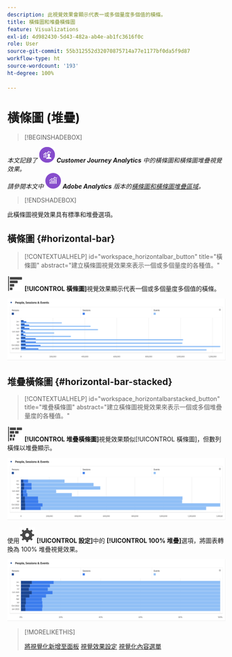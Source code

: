 ```yaml
---
description: 此視覺效果會顯示代表一或多個量度多個值的橫條。
title: 橫條圖和堆疊橫條圖
feature: Visualizations
exl-id: 4d982430-5d43-482a-ab4e-ab1fc3616f0c
role: User
source-git-commit: 55b312552d32070875714a77e1177bf0da5f9d87
workflow-type: ht
source-wordcount: '193'
ht-degree: 100%

---
```


# 橫條圖 (堆疊)

>[!BEGINSHADEBOX]

_本文記錄了_ ![CustomerJourneyAnalytics](/help/assets/icons/CustomerJourneyAnalytics.svg) _**Customer Journey Analytics** 中的橫條圖和橫條圖堆疊視覺效果。_<br/>_請參閱本文中_ ![AdobeAnalytics](/help/assets/icons/AdobeAnalytics.svg) _**Adobe Analytics** 版本的[橫條圖和橫條圖堆疊區域](https://experienceleague.adobe.com/zh-hant/docs/analytics/analyze/analysis-workspace/visualizations/horizontal-bar)。_

>[!ENDSHADEBOX]

此橫條圖視覺效果具有標準和堆疊選項。

## 橫條圖 {#horizontal-bar}

<!-- markdownlint-disable MD034 -->

>[!CONTEXTUALHELP]
>id="workspace_horizontalbar_button"
>title="橫條圖"
>abstract="建立橫條圖視覺效果來表示一個或多個量度的各種值。"

<!-- markdownlint-enable MD034 -->


![GraphBarHorizontal](/help/assets/icons/GraphBarHorizontal.svg) **[!UICONTROL 橫條圖]**&#x200B;視覺效果顯示代表一個或多個量度多個值的橫條。

![橫條圖條顯示包括頁面檢視次數、頁面速度、造訪人數、登入次數和退出次數等量度。](assets/horizontal-bar.png)

## 堆疊橫條圖 {#horizontal-bar-stacked}

<!-- markdownlint-disable MD034 -->

>[!CONTEXTUALHELP]
>id="workspace_horizontalbarstacked_button"
>title="堆疊橫條圖"
>abstract="建立橫條圖視覺效果來表示一個或多個堆疊量度的各種值。"

<!-- markdownlint-enable MD034 -->


![GraphBarHorizontalStacked](/help/assets/icons/GraphBarHorizontalStacked.svg) **[!UICONTROL 堆疊橫條圖]**&#x200B;視覺效果類似[!UICONTROL 橫條圖]，但數列橫條以堆疊顯示。

![堆疊橫條圖顯示頁面檢視次數、造訪數、登入次數和退出次數。](assets/horizontal-bar-stacked.png)

使用![設定](/help/assets/icons/Setting.svg) **[!UICONTROL 設定]**&#x200B;中的 **[!UICONTROL 100% 堆疊]**&#x200B;選項，將圖表轉換為 100% 堆疊視覺效果。

![100% 堆疊橫條圖](assets/horizontal-bar-stacked100.png)


>[!MORELIKETHIS]
>
>[將視覺化新增至面板](/help/analysis-workspace/visualizations/freeform-analysis-visualizations.md#add-visualizations-to-a-panel)
>[視覺效果設定](/help/analysis-workspace/visualizations/freeform-analysis-visualizations.md#settings)
>[視覺化內容選單](/help/analysis-workspace/visualizations/freeform-analysis-visualizations.md#context-menu)
>


